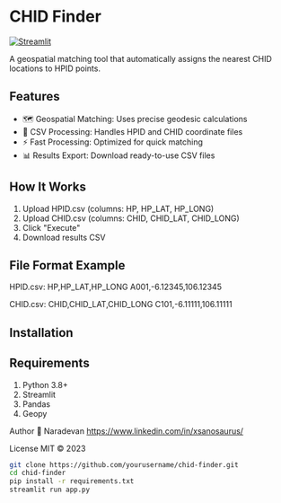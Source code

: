 # CHID Finder

[![Streamlit](https://static.streamlit.io/badges/streamlit_badge_black_white.svg)](https://your-app-url.streamlit.app/)

A geospatial matching tool that automatically assigns the nearest CHID locations to HPID points.

## Features

- 🗺️ Geospatial Matching: Uses precise geodesic calculations
- 📁 CSV Processing: Handles HPID and CHID coordinate files
- ⚡ Fast Processing: Optimized for quick matching
- 📊 Results Export: Download ready-to-use CSV files

## How It Works

1. Upload HPID.csv (columns: HP, HP_LAT, HP_LONG)
2. Upload CHID.csv (columns: CHID, CHID_LAT, CHID_LONG)
3. Click "Execute"
4. Download results CSV

## File Format Example

HPID.csv:
HP,HP_LAT,HP_LONG
A001,-6.12345,106.12345

CHID.csv:
CHID,CHID_LAT,CHID_LONG
C101,-6.11111,106.11111

## Installation

## Requirements
1. Python 3.8+
2. Streamlit
3. Pandas
4. Geopy

Author
👤 Naradevan
https://www.linkedin.com/in/xsanosaurus/

License
MIT © 2023

```bash
git clone https://github.com/yourusername/chid-finder.git
cd chid-finder
pip install -r requirements.txt
streamlit run app.py
